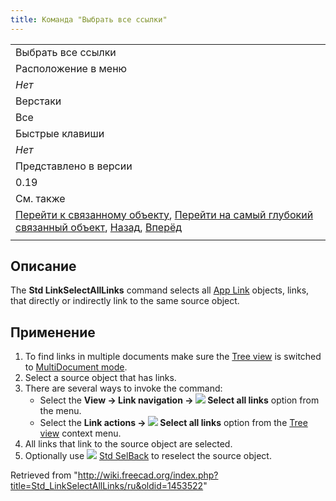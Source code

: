 ```yaml
---
title: Команда "Выбрать все ссылки"
---
```

|  |
| --- |
| Выбрать все ссылки |
| Расположение в меню |
| *Нет* |
| Верстаки |
| Все |
| Быстрые клавиши |
| *Нет* |
| Представлено в версии |
| 0.19 |
| См. также |
| [Перейти к связанному объекту](/Std_LinkSelectLinked/ru "Std LinkSelectLinked/ru"), [Перейти на самый глубокий связанный объект](/Std_LinkSelectLinkedFinal/ru "Std LinkSelectLinkedFinal/ru"), [Назад](/Std_SelBack/ru "Std SelBack/ru"), [Вперёд](/Std_SelForward/ru "Std SelForward/ru") |
|  |

## Описание

The **Std LinkSelectAllLinks** command selects all [App Link](/App_Link "App Link") objects, links, that directly or indirectly link to the same source object.

## Применение

1. To find links in multiple documents make sure the [Tree view](/Tree_view "Tree view") is switched to [MultiDocument mode](/Std_TreeMultiDocument "Std TreeMultiDocument").
2. Select a source object that has links.
3. There are several ways to invoke the command:
   * Select the **View → Link navigation → ![](/images/Std_LinkSelectAllLinks.svg) Select all links** option from the menu.
   * Select the **Link actions → ![](/images/Std_LinkSelectAllLinks.svg) Select all links** option from the [Tree view](/Tree_view "Tree view") context menu.
4. All links that link to the source object are selected.
5. Optionally use ![](/images/Std_SelBack.svg) [Std SelBack](/Std_SelBack "Std SelBack") to reselect the source object.

Retrieved from "<http://wiki.freecad.org/index.php?title=Std_LinkSelectAllLinks/ru&oldid=1453522>"